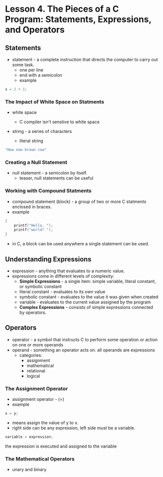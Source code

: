 # Lesson 4. The Pieces of a C Program: Statements, Expressions, and Operators

## Statements

- statement - a complete instruction that directs the computer to carry out some task.
  - one per line
  - end with a semicolon
  - example

```c
x = 2 + 3;
```

### The Impact of White Space on Statments

- white space
  - C compiler isn't senstive to white space

- string - a series of characters
  - literal string
```c 
"How now brown cow"
```

### Creating a Null Statement

- null statement - a semicolon by itself.
  - teaser, null statements can be useful

### Working with Compound Statments

- compound statement (block) - a group of two or more C statments enclosed in braces.
- example

```c
{
    printf("Hello, ");
    printf("world! ");
}
```
- in C, a block can be used anywhere a single statement can be used.

## Understanding Expressions

- expression - anything that evaluates to a numeric value.
- expressions come in different levels of complexity:
  - **Simple Expressions** - a single item: simple variable, literal constant, or symbolic constant
  - literal constant - evaluates to its own value
  - symbolic constant - evaluates to the value it was given when created 
  - variable - evaluates to the current value assigned by the program
  - **Complex Expressions** - consists of simple expressions connected by operators.

## Operators

- operator - a symbol that instructs C to perform some operation or action on one or more operands
- operand - something an operator acts on. all operands are expressions
  - categories:
    - assignment
    - mathematical
    - relational
    - logical

### The Assignment Operator

- assignment operator - (=)
- example
```c
x = y;
```
- means assign the value of y to x.
- right side can be any expression, left side must be a variable.

```c
variable = expression;
```

the expression is executed and assigned to the variable

### The Mathematical Operators

- unary and binary